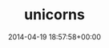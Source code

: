---
title:		"unicorns"
type:		"photos"
mediatype:		"upload"
description:		"TBC"
date:		"2014-04-19 18:57:58+00:00"
album:		"people"
filename:		"unicorns.md"
series:		""
cl_public_id:		"people/unicorns"
cl_version:		1497005585
format:		"tiff"
bytes:		5224288
width:		2158
height:		1440
colours:
- "#76513B"
- "#496D3D"
- "#3D2A1E"
- "#C88260"
- "#354B2B"
- "#6A7C4D"
- "#3E492D"
- "#0F1B24"
- "#302619"
- "#C6D2E7"
- "#292523"
- "#301A09"
- "#212125"
- "#766560"
- "#05121B"
- "#181F29"
- "#CEB2AD"
- "#6B5C46"
- "#272D28"
- "#5D634E"
exposure_mode:		"Auto"
program:		"Program AE"
aperture:		"2.8"
focal_length:		"112.0 mm"
iso:		"640"
shutter_speed:		"1/640"
metering:		"Multi-segment"
flash:		"Off, Did not fire"
white_balance:		"Custom"
colour_temp:		"4150"
has_crop:		"false"
orientation:		"Horizontal (normal)"
camera_model:		"NIKON D800"
lens_info:		"70-200mm f/2.8"
artist:		"No artist info"
x_resolution:		"300"
y_resolution:		"300"
---